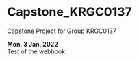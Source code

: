 # Capstone_KRGC0137
Capstone Project for Group KRGC0137

<b> Mon, 3 Jan, 2022</b>
<br> Test of the webhook
  
